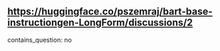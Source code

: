 ## https://huggingface.co/pszemraj/bart-base-instructiongen-LongForm/discussions/2

contains_question: no